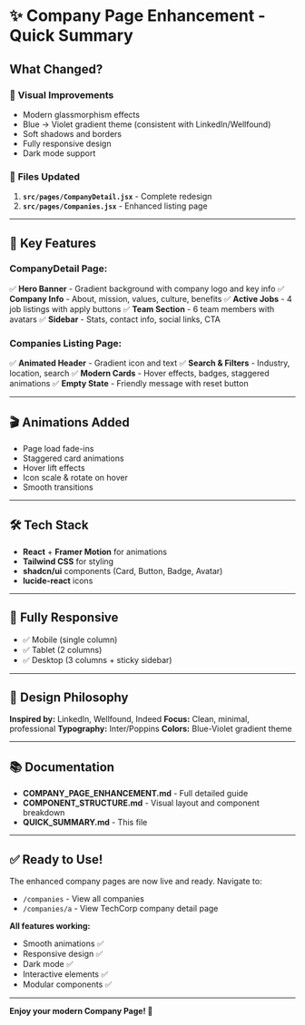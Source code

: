 # ✨ Company Page Enhancement - Quick Summary

## What Changed?

### 🎨 **Visual Improvements**
- Modern glassmorphism effects
- Blue → Violet gradient theme (consistent with LinkedIn/Wellfound)
- Soft shadows and borders
- Fully responsive design
- Dark mode support

### 📄 **Files Updated**
1. **`src/pages/CompanyDetail.jsx`** - Complete redesign
2. **`src/pages/Companies.jsx`** - Enhanced listing page

---

## 🚀 Key Features

### CompanyDetail Page:
✅ **Hero Banner** - Gradient background with company logo and key info
✅ **Company Info** - About, mission, values, culture, benefits
✅ **Active Jobs** - 4 job listings with apply buttons
✅ **Team Section** - 6 team members with avatars
✅ **Sidebar** - Stats, contact info, social links, CTA

### Companies Listing Page:
✅ **Animated Header** - Gradient icon and text
✅ **Search & Filters** - Industry, location, search
✅ **Modern Cards** - Hover effects, badges, staggered animations
✅ **Empty State** - Friendly message with reset button

---

## 🎬 Animations Added

- Page load fade-ins
- Staggered card animations
- Hover lift effects
- Icon scale & rotate on hover
- Smooth transitions

---

## 🛠️ Tech Stack

- **React** + **Framer Motion** for animations
- **Tailwind CSS** for styling
- **shadcn/ui** components (Card, Button, Badge, Avatar)
- **lucide-react** icons

---

## 📱 Fully Responsive

- ✅ Mobile (single column)
- ✅ Tablet (2 columns)
- ✅ Desktop (3 columns + sticky sidebar)

---

## 🎯 Design Philosophy

**Inspired by:** LinkedIn, Wellfound, Indeed
**Focus:** Clean, minimal, professional
**Typography:** Inter/Poppins
**Colors:** Blue-Violet gradient theme

---

## 📚 Documentation

- **COMPANY_PAGE_ENHANCEMENT.md** - Full detailed guide
- **COMPONENT_STRUCTURE.md** - Visual layout and component breakdown
- **QUICK_SUMMARY.md** - This file

---

## ✅ Ready to Use!

The enhanced company pages are now live and ready. Navigate to:
- `/companies` - View all companies
- `/companies/a` - View TechCorp company detail page

**All features working:**
- Smooth animations ✅
- Responsive design ✅
- Dark mode ✅
- Interactive elements ✅
- Modular components ✅

---

**Enjoy your modern Company Page! 🎉**


